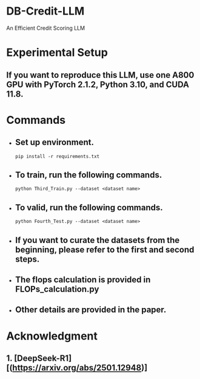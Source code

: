 # DB-Credit-LLM
An Efficient Credit Scoring LLM


# Experimental Setup
## If you want to reproduce this LLM, use one A800 GPU with PyTorch 2.1.2, Python 3.10, and CUDA 11.8.

# Commands

- ## Set up environment.
  
  ```
  pip install -r requirements.txt
  ```
- ## To train, run the following commands.
  
  ```
  python Third_Train.py --dataset <dataset name>
  ```
- ## To valid, run the following commands.

  ```
  python Fourth_Test.py --dataset <dataset name>
  ```
- ## If you want to curate the datasets from the beginning, please refer to the first and second steps.

- ## The flops calculation is provided in FLOPs_calculation.py

- ## Other details are provided in the paper.


# Acknowledgment

## 1. [DeepSeek-R1][(https://arxiv.org/abs/2501.12948)]


  
  
  
  
